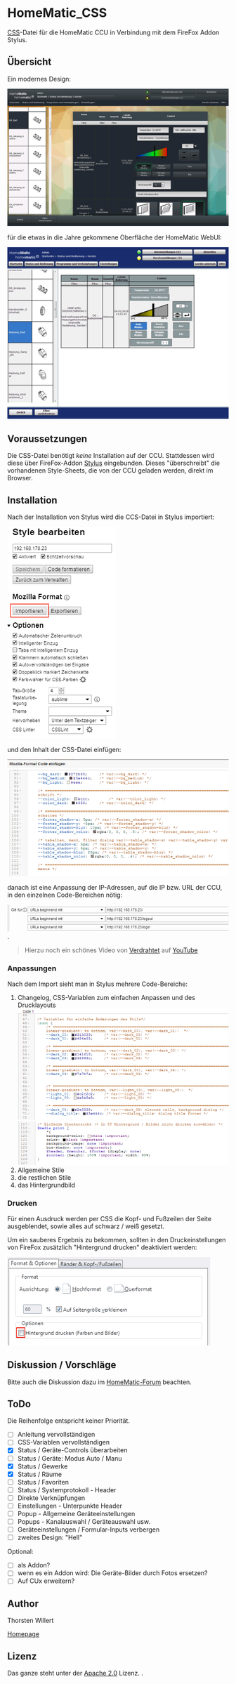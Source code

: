 # HomeMatic_CSS
[CSS](https://de.wikipedia.org/wiki/Cascading_Style_Sheets)-Datei für die HomeMatic CCU in Verbindung mit dem FireFox Addon Stylus.

## Übersicht
Ein modernes Design:

![WebUI Neu](/images/WebUI_Neues_Design_1_sm.png)

für die etwas in die Jahre gekommene Oberfläche der HomeMatic WebUI:

![WebUI Original](/images/WebUI_Original_sm.png)

## Voraussetzungen
Die CSS-Datei benötigt  _keine_ Installation auf der CCU.
Stattdessen wird diese über FireFox-Addon [Stylus](https://addons.mozilla.org/en-US/firefox/addon/styl-us/) eingebunden.
Dieses "überschreibt" die vorhandenen Style-Sheets, die von der CCU geladen werden, direkt im Browser.

## Installation
Nach der Installation von Stylus wird die CCS-Datei in Stylus importiert:

![Bearbeiten](/images/HomeMatic_CSS__Stylus_bearbeiten.png)

und den Inhalt der CSS-Datei einfügen:

![Einfuegen](/images/HomeMatic_CSS__Stylus_einfuegen.png)

danach ist eine Anpassung der IP-Adressen, auf die IP bzw. URL der CCU, in den einzelnen Code-Bereichen nötig:

![IP](/images/HomeMatic_CSS__Gilt_fuer.png).

> Hierzu noch ein schönes Video von [Verdrahtet](https://www.verdrahtet.info) auf [YouTube](https://www.youtube.com/watch?v=nxAQbJ4O01g)

### Anpassungen
Nach dem Import sieht man in Stylus mehrere Code-Bereiche:

 1. Changelog, CSS-Variablen zum einfachen Anpassen und des Drucklayouts ![Variablen](/images/HomeMatic_CSS__CSS-Variablen.png)![CSS_Print](/images/HomeMatic_CSS__Print.png)
 2.  Allgemeine Stile
 3. die restlichen Stile
 4. das Hintergrundbild
 
 ### Drucken
 Für einen Ausdruck werden per CSS die Kopf- und Fußzeilen der Seite ausgeblendet, sowie alles auf schwarz / weiß gesetzt.
 
 Um ein sauberes Ergebnis zu bekommen, sollten in den Druckeinstellungen von FireFox zusätzlich "Hintergrund drucken" deaktiviert werden:
 
 ![Druck Einstellungen](/images/HomeMatic_CSS__CSS-Variablen_print_1.png)
 
 ## Diskussion / Vorschläge
Bitte auch die Diskussion dazu im [HomeMatic-Forum](https://homematic-forum.de/forum/viewtopic.php?f=41&t=46033) beachten.

## ToDo

Die Reihenfolge entspricht keiner Priorität.

 - [ ] Anleitung vervollständigen
 - [ ] CSS-Variablen vervollständigen
 - [x] Status / Geräte-Controls überarbeiten
 - [ ] Status / Geräte: Modus Auto / Manu 
 - [X] Status / Gewerke
 - [X] Status / Räume
 - [ ] Status / Favoriten
 - [ ] Status / Systemprotokoll - Header
 - [ ] Direkte Verknüpfungen
 - [ ] Einstellungen - Unterpunkte Header
 - [ ] Popup - Allgemeine Geräteeinstellungen
 - [ ] Popups - Kanalauswahl / Geräteauswahl usw.
 - [ ] Geräteeinstellungen / Formular-Inputs verbergen
 - [ ] zweites Design: "Hell"

Optional:
 - [ ] als Addon?
 - [ ] wenn es ein Addon wird: Die Geräte-Bilder durch Fotos ersetzen?
 - [ ] Auf CUx erweitern?

 ## Author
 Thorsten Willert

 [Homepage](http://www.thorsten-willert.de/)

 ## Lizenz
 Das ganze steht unter der [Apache 2.0](https://github.com/THWillert/HomeMatic_CSS/blob/master/LICENSE) Lizenz.
.
